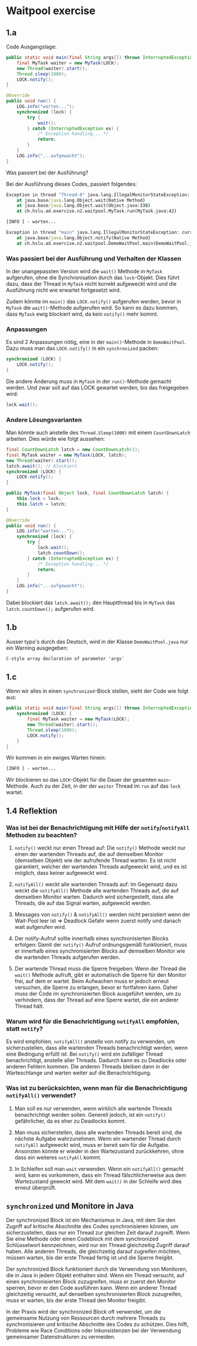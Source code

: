 # Waitpool exercise

## 1.a

Code Ausgangslage:

```java
public static void main(final String args[]) throws InterruptedException {
    final MyTask waiter = new MyTask(LOCK);
    new Thread(waiter).start();
    Thread.sleep(1000);
    LOCK.notify();
}
```

```java
@Override
public void run() {
    LOG.info("warten...");
    synchronized (lock) {
        try {
            wait();
        } catch (InterruptedException ex) {
            /* Exception handling... */
            return;
        }
    }
    LOG.info("...aufgewacht");
}
```

Was passiert bei der Ausführung?

Bei der Ausführung dieses Codes, passiert folgendes:

```bat
Exception in thread "Thread-0" java.lang.IllegalMonitorStateException: current thread is not owner
	at java.base/java.lang.Object.wait(Native Method)
	at java.base/java.lang.Object.wait(Object.java:338)
	at ch.hslu.ad.exercise.n2.waitpool.MyTask.run(MyTask.java:42)

[INFO ] - warten...

Exception in thread "main" java.lang.IllegalMonitorStateException: current thread is not owner
	at java.base/java.lang.Object.notify(Native Method)
	at ch.hslu.ad.exercise.n2.waitpool.DemoWaitPool.main(DemoWaitPool.java:40)
```

### Was passiert bei der Ausführung und Verhalten der Klassen

In der unangepassten Version wird die `wait()` Methode in `MyTask` aufgerufen, ohne die Synchronisation durch das `lock`-Objekt.
Dies führt dazu, dass der Thread in `MyTask` nicht korrekt aufgeweckt wird und die Ausführung nicht wie erwartet fortgesetzt wird.

Zudem könnte im `main()` das `LOCK.notify()` aufgerufen werden, bevor in `MyTask` die `wait()`-Methode aufgerufen wird.
So kann es dazu kommen, dass `MyTask` ewig blockiert wird, da kein `notify()` mehr kommt.

### Anpassungen

Es sind 2 Anpassungen nötig, eine in der `main()`-Methode in `DemoWaitPool`. Dazu muss man das `LOCK.notify()` in ein `synchronized` packen:

```Java
synchronized (LOCK) {
    LOCK.notify();
}
```

Die andere Änderung muss in `MyTask` in der `run()`-Methode gemacht werden. Und zwar soll auf das LOCK gewartet werden, bis das freigegeben wird:

```Java
lock.wait();
```

### Andere Lösungsvarianten

Man könnte auch anstelle des `Thread.Sleep(1000)` mit einem `CountDownLatch` arbeiten. Dies würde wie folgt aussehen:

```Java
final CountDownLatch latch = new CountDownLatch(1);
final MyTask waiter = new MyTask(LOCK, latch);
new Thread(waiter).start();
latch.await(); // blockiert
synchronized (LOCK) {
    LOCK.notify();
}
```

```Java
public MyTask(final Object lock, final CountDownLatch latch) {
    this.lock = lock;
    this.latch = latch;
}

@Override
public void run() {
    LOG.info("warten...");
    synchronized (lock) {
        try {
            lock.wait();
            latch.countDown();
        } catch (InterruptedException ex) {
            /* Exception handling... */
            return;
        }
    }
    LOG.info("...aufgewacht");
}
```

Dabei blockiert das `latch.await();` den Hauptthread bis in `MyTask` das `latch.countDown();` aufgerufen wird.

## 1.b

Ausser typo's durch das Deutsch, wird in der Klasse `DemoWaitPool.java` nur ein Warning ausgegeben:

```bat
C-style array declaration of parameter 'args'
```

## 1.c

Wenn wir alles in einen `synchronized`-Block stellen, sieht der Code wie folgt aus:

```Java
public static void main(final String args[]) throws InterruptedException {
    synchronized (LOCK) {
        final MyTask waiter = new MyTask(LOCK);
        new Thread(waiter).start();
        Thread.sleep(1000);
        LOCK.notify();
    }
}
```
Wir kommen in ein ewiges Warten hinein:

```bat
[INFO ] - warten...
```

Wir blockieren so das `LOCK`-Objekt für die Dauer der gesamten `main`-Methode. Auch zu der Zeit, in der der `waiter` Thread im `run` auf das `lock` wartet.

## 1.4 Reflektion

### Was ist bei der Benachrichtigung mit Hilfe der `notify`/`notifyAll` Methoden zu beachten?

1. `notify()` weckt nur einen Thread auf: Die `notify()` Methode weckt nur einen der wartenden Threads auf, die auf demselben Monitor (demselben Objekt) wie der aufrufende Thread warten. Es ist nicht garantiert, welcher der wartenden Threads aufgeweckt wird, und es ist möglich, dass keiner aufgeweckt wird.

2. `notifyAll()` weckt alle wartenden Threads auf: Im Gegensatz dazu weckt die `notifyAll()` Methode alle wartenden Threads auf, die auf demselben Monitor warten. Dadurch wird sichergestellt, dass alle Threads, die auf das Signal warten, aufgeweckt werden.

3. Messages von `notify()` & `notifyAll()` werden nicht persistiert wenn der Wait-Pool leer ist ⇒ Deadlock Gefahr wenn zuerst notify und danach wait aufgerufen wird.

4. Der notify-Aufruf sollte innerhalb eines synchronisierten Blocks erfolgen: Damit der `notify()` Aufruf ordnungsgemäß funktioniert, muss er innerhalb eines synchronisierten Blocks auf demselben Monitor wie die wartenden Threads aufgerufen werden.

5. Der wartende Thread muss die Sperre freigeben: Wenn der Thread die `wait()` Methode aufruft, gibt er automatisch die Sperre für den Monitor frei, auf dem er wartet. Beim Aufwachen muss er jedoch erneut versuchen, die Sperre zu erlangen, bevor er fortfahren kann. Daher muss der Code im synchronisierten Block ausgeführt werden, um zu verhindern, dass der Thread auf eine Sperre wartet, die ein anderer Thread hält.

### Warum wird für die Benachrichtigung `notifyAll` empfohlen, statt `notify`?

Es wird empfohlen, `notifyAll()` anstelle von notify zu verwenden, um sicherzustellen, dass alle wartenden Threads benachrichtigt werden, wenn eine Bedingung erfüllt ist. Bei `notify()` wird ein zufälliger Thread benachrichtigt, anstelle aller Threads. Dadurch kann es zu Deadlocks oder anderen Fehlern kommen. Die anderen Threads bleiben dann in der Warteschlange und warten weiter auf die Benachrichtigung.

### Was ist zu berücksichten, wenn man für die Benachrichtigung `notifyAll()` verwendet?

1. Man soll es nur verwenden, wenn wirklich alle wartende Threads benachrichtigt werden sollen. Generell jedoch, ist ein `notify()` gefährlicher, da es eher zu Deadlocks kommt.

2. Man muss sicherstellen, dass alle wartenden Threads bereit sind, die nächste Aufgabe wahrzunehmen. Wenn ein wartender Thread durch `notifyAll` aufgeweckt wird, muss er bereit sein für die Aufgabe. Ansonsten könnte er wieder in den Wartezustand zurückkehren, ohne dass ein weiteres `notifyAll` kommt.

3. In Schleifen soll man `wait` verwenden. Wenn ein `notifyAll()` gemacht wird, kann es vorkommem, dass ein Thread fälschlicherweise aus dem Wartezustand geweckt wird. Mit dem `wait()` in der Schleife wird dies erneut überprüft. 

## `synchronized` und Monitore in Java

Der synchronized Block ist ein Mechanismus in Java, mit dem Sie den Zugriff auf kritische Abschnitte des Codes synchronisieren können, um sicherzustellen, dass nur ein Thread zur gleichen Zeit darauf zugreift. Wenn Sie eine Methode oder einen Codeblock mit dem synchronized Schlüsselwort kennzeichnen, wird nur ein Thread gleichzeitig Zugriff darauf haben. Alle anderen Threads, die gleichzeitig darauf zugreifen möchten, müssen warten, bis der erste Thread fertig ist und die Sperre freigibt.

Der synchronized Block funktioniert durch die Verwendung von Monitoren, die in Java in jedem Objekt enthalten sind. Wenn ein Thread versucht, auf einen synchronisierten Block zuzugreifen, muss er zuerst den Monitor sperren, bevor er den Code ausführen kann. Wenn ein anderer Thread gleichzeitig versucht, auf denselben synchronisierten Block zuzugreifen, muss er warten, bis der erste Thread den Monitor freigibt.

In der Praxis wird der synchronized Block oft verwendet, um die gemeinsame Nutzung von Ressourcen durch mehrere Threads zu synchronisieren und kritische Abschnitte des Codes zu schützen. Dies hilft, Probleme wie Race Conditions oder Inkonsistenzen bei der Verwendung gemeinsamer Datenstrukturen zu vermeiden.
